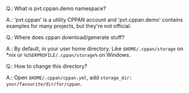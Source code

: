 Q.: What is pvt.cppan.demo namespace?

A.: 'pvt.cppan' is a utility CPPAN account and 'pvt.cppan.demo' contains examples for many projects, but they're not official.

Q.: Where does cppan download/generate stuff?

A.: By default, in your user home directory. Like `$HOME/.cppan/storage` on *nix or `%USERPROFILE/.cppan/storage%` on Windows.

Q.: How to change this directory?

A.: Open `$HOME/.cppan/cppan.yml`, add `storage_dir: your/favourite/dir/for/cppan`.
